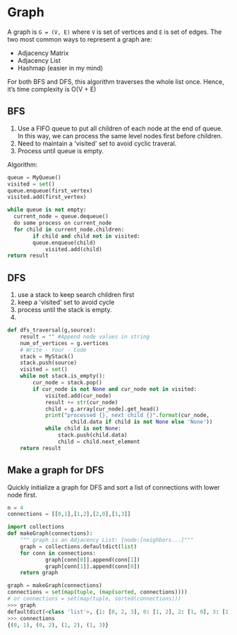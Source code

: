 # Graph

A graph is `G = (V, E)` where `V` is set of vertices and `E` is set of edges. The two most common ways to represent a graph are:

* Adjacency Matrix
* Adjacency List
* Hashmap (easier in my mind)

For both BFS and DFS, this algorithm traverses the whole list once. 
Hence, it’s time complexity is O(V + E)

## BFS

1. Use a FIFO queue to put all children of each node at the end of queue. In this way, we can process the same level nodes first before children. 
2. Need to maintain a 'visited' set to avoid cyclic traveral. 
3. Process until queue is empty. 

Algorithm: 

```python
queue = MyQueue()
visited = set()
queue.enqueue(first_vertex)
visited.add(first_vertex)

while queue is not empty:
  current_node = queue.dequeue()
  do some process on current_node
  for child in current_node.children:
		if child and child not in visited:
    	queue.enqueue(child)
			visited.add(child)
return result
```

## DFS

1. use a stack to keep search children first
2. keep a 'visited' set to avoid cycle
3. process until the stack is empty.
4. 
```python
def dfs_traversal(g,source):
	result = "" #Append node values in string
	num_of_vertices = g.vertices
	# Write - Your - Code
	stack = MyStack()
	stack.push(source)
	visited = set()
	while not stack.is_empty():
		cur_node = stack.pop()
		if cur_node is not None and cur_node not in visited:
			visited.add(cur_node)
			result += str(cur_node)
			child = g.array[cur_node].get_head()
			print("processed {}, next child {}".format(cur_node,
					child.data if child is not None else 'None'))
			while child is not None:
				stack.push(child.data)
				child = child.next_element
	return result
```


## Make a graph for DFS

Quickly initialize a graph for DFS
and sort a list of connections with lower node first.

```python
n = 4
connections = [[0,1],[1,2],[2,0],[1,3]]

import collections
def makeGraph(connections):
	""" graph is an Adjacency List: {node:[neighbors...]"""
	graph = collections.defaultdict(list)
	for conn in connections:
			graph[conn[0]].append(conn[1])
			graph[conn[1]].append(conn[0])
	return graph

graph = makeGraph(connections)
connections = set(map(tuple, (map(sorted, connections))))
# or connections = set(map(tuple, sorted(connections)))
>>> graph
defaultdict(<class 'list'>, {1: [0, 2, 3], 0: [1, 2], 2: [1, 0], 3: [1]})
>>> connections
{(0, 1), (0, 2), (1, 2), (1, 3)}
```
